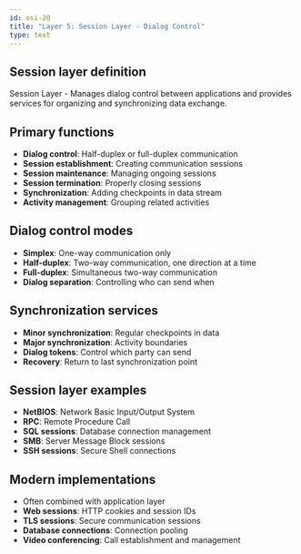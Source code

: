 ```yaml
---
id: osi-20
title: "Layer 5: Session Layer - Dialog Control"
type: text
---
```


## Session layer definition

Session Layer - Manages dialog control between applications and provides services for organizing and synchronizing data exchange.

## Primary functions

- **Dialog control**: Half-duplex or full-duplex communication
- **Session establishment**: Creating communication sessions
- **Session maintenance**: Managing ongoing sessions
- **Session termination**: Properly closing sessions
- **Synchronization**: Adding checkpoints in data stream
- **Activity management**: Grouping related activities

## Dialog control modes

- **Simplex**: One-way communication only
- **Half-duplex**: Two-way communication, one direction at a time
- **Full-duplex**: Simultaneous two-way communication
- **Dialog separation**: Controlling who can send when

## Synchronization services

- **Minor synchronization**: Regular checkpoints in data
- **Major synchronization**: Activity boundaries
- **Dialog tokens**: Control which party can send
- **Recovery**: Return to last synchronization point

## Session layer examples

- **NetBIOS**: Network Basic Input/Output System
- **RPC**: Remote Procedure Call
- **SQL sessions**: Database connection management
- **SMB**: Server Message Block sessions
- **SSH sessions**: Secure Shell connections

## Modern implementations

- Often combined with application layer
- **Web sessions**: HTTP cookies and session IDs
- **TLS sessions**: Secure communication sessions
- **Database connections**: Connection pooling
- **Video conferencing**: Call establishment and management